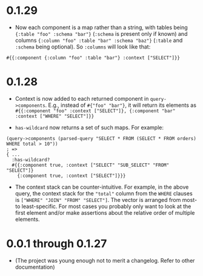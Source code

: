 # 0.1.29

* Now each component is a map rather than a string, with tables being `{:table "foo" :schema "bar"}` (`:schema` is
  present only if known) and columns `{:column "foo" :table "bar" :schema "baz"}` (`:table` and `:schema` being
  optional). So `:columns` will look like that:

```
#{{:component {:column "foo" :table "bar"} :context ["SELECT"]}}
```

# 0.1.28

* Context is now added to each returned component in `query->components`. E.g., instead of `#{"foo" "bar"}`, it will
  return its elements as `#{{:component "foo" :context ["SELECT"]}, {:component "bar" :context ["WHERE" "SELECT"]}}`

* `has-wildcard` now returns a set of such maps. For example:

```
(query->components (parsed-query "SELECT * FROM (SELECT * FROM orders) WHERE total > 10"))
; =>
{ ...
  :has-wildcard?
  #{{:component true, :context ["SELECT" "SUB_SELECT" "FROM" "SELECT"]}
    {:component true, :context ["SELECT"]}}}
```

* The context stack can be counter-intuitive. For example, in the above query, the context stack for the `"total"`
  column from the `WHERE` clauses is `["WHERE" "JOIN" "FROM" "SELECT"]`. The vector is arranged from most- to
  least-specific. For most cases you probably only want to look at the first element and/or make assertions about the
  relative order of multiple elements.

# 0.0.1 through 0.1.27

* (The project was young enough not to merit a changelog. Refer to other documentation)
